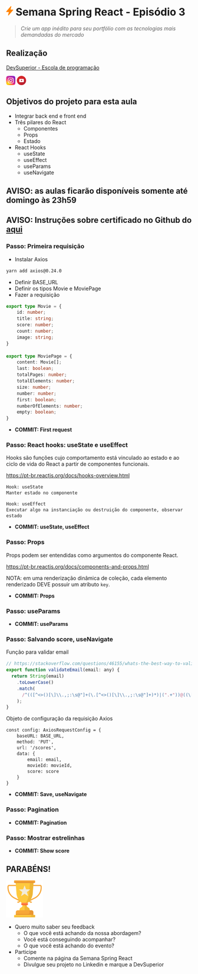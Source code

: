 # ![DevSuperior logo](https://raw.githubusercontent.com/devsuperior/bds-assets/main/ds/devsuperior-logo-small.png) Semana Spring React - Episódio 3
>  *Crie um app inédito para seu portfólio com as tecnologias mais demandadas do mercado*

## Realização
[DevSuperior - Escola de programação](https://devsuperior.com.br)

[![DevSuperior no Instagram](https://raw.githubusercontent.com/devsuperior/bds-assets/main/ds/ig-icon.png)](https://instagram.com/devsuperior.ig)
[![DevSuperior no Youtube](https://raw.githubusercontent.com/devsuperior/bds-assets/main/ds/yt-icon.png)](https://youtube.com/devsuperior)

## Objetivos do projeto para esta aula
- Integrar back end e front end
- Três pilares do React
  - Componentes
  - Props
  - Estado
- React Hooks
  - useState
  - useEffect
  - useParams
  - useNavigate

## AVISO: as aulas ficarão disponíveis somente até domingo às 23h59

## AVISO: Instruções sobre certificado no Github do [aqui](https://github.com/devsuperior/sds-dsmovie/tree/main/_certificado)

### Passo: Primeira requisição

- Instalar Axios
```bash
yarn add axios@0.24.0
```
- Definir BASE_URL
- Definir os tipos Movie e MoviePage
- Fazer a requisição

```typescript
export type Movie = {
    id: number;
    title: string;
    score: number;
    count: number;
    image: string;
}

export type MoviePage = {
    content: Movie[];
    last: boolean;
    totalPages: number;
    totalElements: number;
    size: number;
    number: number;
    first: boolean;
    numberOfElements: number;
    empty: boolean;
}
```

- **COMMIT: First request**

### Passo: React hooks: useState e useEffect

Hooks são funções cujo comportamento está vinculado ao estado e ao ciclo de vida do React a partir de componentes funcionais.

https://pt-br.reactjs.org/docs/hooks-overview.html

```
Hook: useState
Manter estado no componente
```
```
Hook: useEffect
Executar algo na instanciação ou destruição do componente, observar estado
```

- **COMMIT: useState, useEffect**

### Passo: Props

Props podem ser entendidas como argumentos do componente React.

https://pt-br.reactjs.org/docs/components-and-props.html

NOTA: em uma renderização dinâmica de coleção, cada elemento renderizado DEVE possuir um atributo `key`.

- **COMMIT: Props**

### Passo: useParams

- **COMMIT: useParams**

### Passo: Salvando score, useNavigate

Função para validar email

```javascript
// https://stackoverflow.com/questions/46155/whats-the-best-way-to-validate-an-email-address-in-javascript
export function validateEmail(email: any) {
  return String(email)
    .toLowerCase()
    .match(
      /^(([^<>()[\]\\.,;:\s@"]+(\.[^<>()[\]\\.,;:\s@"]+)*)|(".+"))@((\[[0-9]{1,3}\.[0-9]{1,3}\.[0-9]{1,3}\.[0-9]{1,3}\])|(([a-zA-Z\-0-9]+\.)+[a-zA-Z]{2,}))$/
    );
}
```

Objeto de configuração da requisição Axios

```
const config: AxiosRequestConfig = {
	baseURL: BASE_URL,
	method: 'PUT',
	url: '/scores',
	data: {
		email: email,
		movieId: movieId,
		score: score
	}
}
```

- **COMMIT: Save, useNavigate**

### Passo: Pagination

- **COMMIT: Pagination**

### Passo: Mostrar estrelinhas

- **COMMIT: Show score**



## PARABÉNS!

![Parabéns!](https://raw.githubusercontent.com/devsuperior/bds-assets/main/img/trophy.png)

- Quero muito saber seu feedback
  - O que você está achando da nossa abordagem?
  - Você está conseguindo acompanhar?
  - O que você está achando do evento?
- Participe
  - Comente na página da Semana Spring React
  - Divulgue seu projeto no Linkedin e marque a DevSuperior

